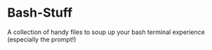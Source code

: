 # Bash-Stuff
A collection of handy files to soup up your bash terminal experience (especially the prompt!)
